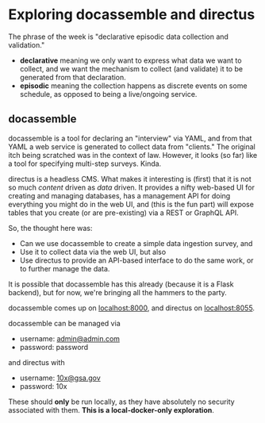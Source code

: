 # Exploring docassemble and directus

The phrase of the week is "declarative episodic data collection and validation."

* **declarative** meaning we only want to express what data we want to collect, and we want the mechanism to collect (and validate) it to be generated from that declaration.
* **episodic** meaning the collection happens as discrete events on some schedule, as opposed to being a live/ongoing service.

## docassemble

docassemble is a tool for declaring an "interview" via YAML, and from that YAML a web service is generated to collect data from "clients." The original itch being scratched was in the context of law. However, it looks (so far) like a tool for specifying multi-step surveys. Kinda.

directus is a headless CMS. What makes it interesting is (first) that it is not so much *content* driven as *data* driven. It provides a nifty web-based UI for creating and managing databases, has a management API for doing everything you might do in the web UI, and (this is the fun part) will expose tables that you create (or are pre-existing) via a REST or GraphQL API. 

So, the thought here was:

* Can we use docassemble to create a simple data ingestion survey, and 
* Use it to collect data via the web UI, but also
* Use directus to provide an API-based interface to do the same work, or to further manage the data.

It is possible that docassemble has this already (because it is a Flask backend), but for now, we're bringing all the hammers to the party. 

docassemble comes up on [localhost:8000](http://localhost:8000/), and directus on [localhost:8055](http://localhost:8055/). 


docassemble can be managed via 

* username: admin@admin.com
* password: password

and directus with

* username: 10x@gsa.gov
* password: 10x

These should **only** be run locally, as they have absolutely no security associated with them. **This is a local-docker-only exploration**.

